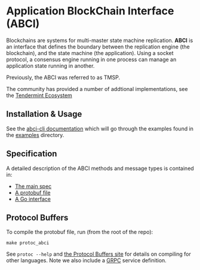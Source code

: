 # Application BlockChain Interface (ABCI)

Blockchains are systems for multi-master state machine replication.
**ABCI** is an interface that defines the boundary between the replication engine (the blockchain),
and the state machine (the application).
Using a socket protocol, a consensus engine running in one process
can manage an application state running in another.

Previously, the ABCI was referred to as TMSP.

The community has provided a number of addtional implementations, see the [Tendermint Ecosystem](https://tendermint.com/ecosystem)


## Installation & Usage

See the [abci-cli documentation](../docs/app-dev/abci-cli.md) which will go through the examples found in the [examples](./example/) directory.

## Specification

A detailed description of the ABCI methods and message types is contained in:

- [The main spec](../docs/spec/abci/abci.md)
- [A protobuf file](./types/types.proto)
- [A Go interface](./types/application.go)

## Protocol Buffers

To compile the protobuf file, run (from the root of the repo):

```
make protoc_abci
```

See `protoc --help` and [the Protocol Buffers site](https://developers.google.com/protocol-buffers)
for details on compiling for other languages. Note we also include a [GRPC](http://www.grpc.io/docs)
service definition.

